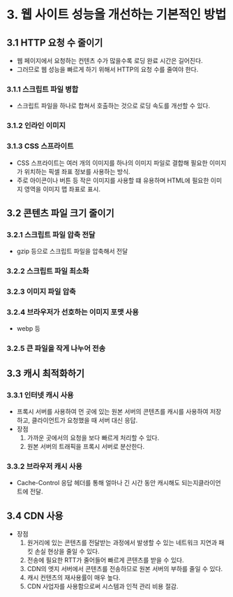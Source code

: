 ​    

# 3. 웹 사이트 성능을 개선하는 기본적인 방법

## 3.1 HTTP 요청 수 줄이기

- 웹 페이지에서 요청하는 컨텐츠 수가 많을수록 로딩 완료 시간은 길어진다.
- 그러므로 웹 성능을 빠르게 하기 위해서 HTTP의 요청 수를 줄여야 한다.

### 3.1.1 스크립트 파일 병합

- 스크립트 파일을 하나로 합쳐서 호출하는 것으로 로딩 속도를 개선할 수 있다.

### 3.1.2 인라인 이미지

### 3.1.3 CSS 스프라이트

- CSS 스프라이트는 여러 개의 이미지를 하나의 이미지 파일로 결합해 필요한 이미지가 위치하는 픽셀 좌표 정보를 사용하는 방식.
- 주로 아이콘이나 버튼 등 작은 이미지를 사용할 떄 유용하며 HTML에 필요한 이미지 영역을 이미지 맵 좌표로 표시.

## 3.2 콘텐츠 파일 크기 줄이기

### 3.2.1 스크립트 파일 압축 전달

- gzip  등으로 스크립트 파일을 압축해서 전달

### 3.2.2 스크립트 파일 최소화

### 3.2.3 이미지 파일 압축

### 3.2.4 브라우저가 선호하는 이미지 포맷 사용

- webp 등

### 3.2.5 큰 파일을 작게 나누어 전송

## 3.3 캐시 최적화하기

### 3.3.1 인터넷 캐시 사용

- 프록시 서버를 사용하여 먼 곳에 있는 원본 서버의 콘텐츠를 캐시를 사용하여 저장하고, 클라이언트가 요청했을 때 서버 대신 응답.
- 장점
  1. 가까운 곳에서의 요청을 보다 빠르게 처리할 수 있다.
  2. 원본 서버의 트래픽을 프록시 서버로 분산한다.

### 3.3.2 브라우저 캐시 사용

- Cache-Control 응답 헤더를 통해 얼마나 긴 시간 동안 캐시해도 되는지클라이언트에 전달.

## 3.4 CDN 사용

- 장점
  1. 원거리에 있는 콘텐츠를 전달받는 과정에서 발생할 수 있는 네트워크 지연과 패킷 손실 현상을 줄일 수 있다.
  2. 전송에 필요한 RTT가 줄어들어 빠르게 콘텐츠를 받을 수 있다.
  3. CDN의 엣지 서버에서 콘텐츠를 전송하므로 원본 서버의 부하를 줄일 수 있다.
  4. 캐시 컨텐츠의 재사용률이 매우 높다.
  5. CDN 사업자를 사용함으로써 시스템과 인적 관리 비용 절감.
